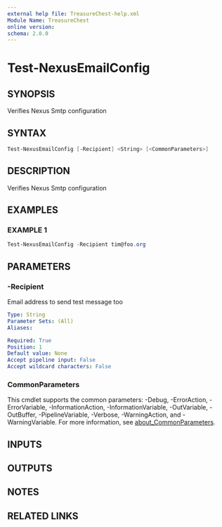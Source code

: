 ```yaml
---
external help file: TreasureChest-help.xml
Module Name: TreasureChest
online version:
schema: 2.0.0
---
```


# Test-NexusEmailConfig

## SYNOPSIS

Verifies Nexus Smtp configuration

## SYNTAX

```powershell
Test-NexusEmailConfig [-Recipient] <String> [<CommonParameters>]
```

## DESCRIPTION

Verifies Nexus Smtp configuration

## EXAMPLES

### EXAMPLE 1

```powershell
Test-NexusEmailConfig -Recipient tim@foo.org
```

## PARAMETERS

### -Recipient

Email address to send test message too

```yaml
Type: String
Parameter Sets: (All)
Aliases:

Required: True
Position: 1
Default value: None
Accept pipeline input: False
Accept wildcard characters: False
```

### CommonParameters

This cmdlet supports the common parameters: -Debug, -ErrorAction, -ErrorVariable, -InformationAction, -InformationVariable, -OutVariable, -OutBuffer, -PipelineVariable, -Verbose, -WarningAction, and -WarningVariable. For more information, see [about_CommonParameters](http://go.microsoft.com/fwlink/?LinkID=113216).

## INPUTS

## OUTPUTS

## NOTES

## RELATED LINKS
